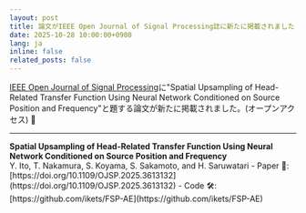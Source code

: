 ```yaml
---
layout: post
title: 論文がIEEE Open Journal of Signal Processing誌に新たに掲載されました 🎉 
date: 2025-10-28 10:00:00+0900
lang: ja
inline: false
related_posts: false
---
```


[IEEE Open Journal of Signal Processing](https://ieeexplore.ieee.org/xpl/RecentIssue.jsp?punumber=8782710)に"Spatial Upsampling of Head-Related Transfer Function Using Neural Network Conditioned on Source Position and Frequency"と題する論文が新たに掲載されました。(オープンアクセス) 🎉 

***

<div style="font-weight:bolder">Spatial Upsampling of Head-Related Transfer Function Using Neural Network Conditioned on Source Position and Frequency</div>
Y. Ito, T. Nakamura, S. Koyama, S. Sakamoto, and H. Saruwatari
- Paper 📝: [https://doi.org/10.1109/OJSP.2025.3613132](https://doi.org/10.1109/OJSP.2025.3613132)
- Code 🛠️: [https://github.com/ikets/FSP-AE](https://github.com/ikets/FSP-AE)


